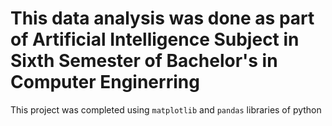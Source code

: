 # This data analysis was done as part of Artificial Intelligence Subject in Sixth Semester of Bachelor's in Computer Enginerring
This project was completed using `matplotlib` and `pandas` libraries of python
